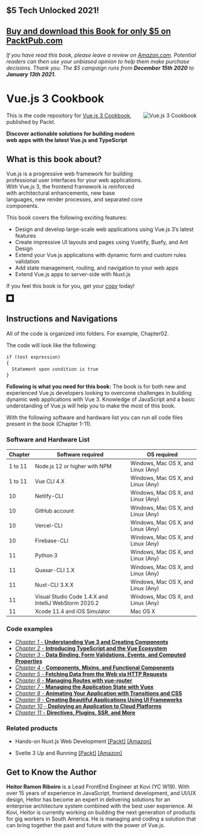 ## $5 Tech Unlocked 2021!
[Buy and download this Book for only $5 on PacktPub.com](https://www.packtpub.com/product/vue-js-3-cookbook/9781838826222)
-----
*If you have read this book, please leave a review on [Amazon.com](https://www.amazon.com/gp/product/183882622X).     Potential readers can then use your unbiased opinion to help them make purchase decisions. Thank you. The $5 campaign         runs from __December 15th 2020__ to __January 13th 2021.__*

# Vue.js 3 Cookbook

<a href="https://www.packtpub.com/product/vue-js-3-cookbook/9781838826222"><img src="https://static.packt-cdn.com/products/9781838826222/cover/smaller" alt="Vue.js 3 Cookbook" height="256px" align="right"></a>

This is the code repository for [Vue.js 3 Cookbook](https://www.packtpub.com/product/vue-js-3-cookbook/9781838826222), published by Packt.

**Discover actionable solutions for building modern web apps with the latest Vue.js and TypeScript**

## What is this book about?
Vue.js is a progressive web framework for building professional user interfaces for your web applications. With Vue.js 3, the frontend framework is reinforced with architectural enhancements, new base languages, new render processes, and separated core components.

This book covers the following exciting features: 
* Design and develop large-scale web applications using Vue.js 3’s latest features
* Create impressive UI layouts and pages using Vuetify, Buefy, and Ant Design
* Extend your Vue.js applications with dynamic form and custom rules validation
* Add state management, routing, and navigation to your web apps
* Extend Vue.js apps to server-side with Nuxt.js

If you feel this book is for you, get your [copy](https://www.amazon.com/dp/183882622X) today!

<a href="https://www.packtpub.com/?utm_source=github&utm_medium=banner&utm_campaign=GitHubBanner"><img src="https://raw.githubusercontent.com/PacktPublishing/GitHub/master/GitHub.png" alt="https://www.packtpub.com/" border="5" /></a>

## Instructions and Navigations
All of the code is organized into folders. For example, Chapter02.

The code will look like the following:
```
if (test expression)
{
  Statement upon condition is true
}
```

**Following is what you need for this book:**
The book is for both new and experienced Vue.js developers looking to overcome challenges in building dynamic web applications with Vue 3. Knowledge of JavaScript and a basic understanding of Vue.js will help you to make the most of this book.	

With the following software and hardware list you can run all code files present in the book (Chapter 1-11).

### Software and Hardware List

| Chapter  | Software required                   | OS required                        |
| -------- | ------------------------------------| -----------------------------------|
| 1 to 11       | Node.js 12 or higher with NPM                  | Windows, Mac OS X, and Linux (Any) |
| 1 to 11        | Vue CLI 4.X            | Windows, Mac OS X, and Linux (Any) |
| 10     |Netlify-CLI            | Windows, Mac OS X, and Linux (Any) |
| 10     |GitHub account            | Windows, Mac OS X, and Linux (Any) |
| 10        | Vercel-CLI          | Windows, Mac OS X, and Linux (Any) |
| 10        | Firebase-CLI           | Windows, Mac OS X, and Linux (Any) |
| 11       | Python 3          | Windows, Mac OS X, and Linux (Any) |
| 11       | Quasar-CLI 1.X          | Windows, Mac OS X, and Linux (Any) |
| 11       | Nuxt-CLI 3.X.X           | Windows, Mac OS X, and Linux (Any) |
| 11       | Visual Studio Code 1.4.X and IntelliJ WebStorm 2020.2            | Windows, Mac OS X, and Linux (Any) |
| 11       | Xcode 11.4 and iOS Simulator           | Mac OS X |

### Code examples
- [_Chapter 1_ - **Understanding Vue 3 and Creating Components**](./chapter-01/)
- [_Chapter 2_ - **Introducing TypeScript and the Vue Ecosystem**](./chapter-02/)
- [_Chapter 3_ - **Data Binding, Form Validations, Events, and Computed Properties**](./chapter-03/)
- [_Chapter 4_ - **Components, Mixins, and Functional Components**](./chapter-04/)
- [_Chapter 5_ - **Fetching Data from the Web via HTTP Requests**](./chapter-05/)
- [_Chapter 6_ - **Managing Routes with vue-router**](./chapter-06/)
- [_Chapter 7_ - **Managing the Application State with Vuex**](./chapter-07/)
- [_Chapter 8_ - **Animating Your Application with Transitions and CSS**](./chapter-08/)
- [_Chapter 9_ - **Creating Beautiful Applications Using UI Frameworks**](./chapter-09/)
- [_Chapter 10_ - **Deploying an Application to Cloud Platforms**](./chapter-10/)
- [_Chapter 11_ - **Directives, Plugins, SSR, and More**](./chapter-11/)

### Related products <Other books you may enjoy>
* Hands-on Nuxt.js Web Development [[Packt]](https://www.packtpub.com/product/hands-on-nuxt-js-web-development/9781789952698) [[Amazon]](https://www.amazon.com/dp/1789952697)

* Svelte 3 Up and Running [[Packt]](https://www.packtpub.com/product/svelte-3-up-and-running/9781839213625) [[Amazon]](https://www.amazon.com/dp/1788293770)

## Get to Know the Author
**Heitor Ramon Ribeiro**
is a Lead FrontEnd Engineer at Kovi (YC W19). With over 15 years of experience in JavaScript, frontend development, and UI/UX design, Heitor has become an expert in delivering solutions for an enterprise architecture system combined with the best user experience. At Kovi, Heitor is currently working on building the next generation of products for gig workers in South America. He is managing and coding a solution that can bring together the past and future with the power of Vue.js.
